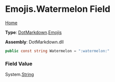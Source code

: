 # Emojis\.Watermelon Field

[Home](../../../README.md)

**Type**: [DotMarkdown](../../README.md)\.[Emojis](../README.md)

**Assembly**: DotMarkdown\.dll

```csharp
public const string Watermelon = ":watermelon:"
```

### Field Value

System\.[String](https://docs.microsoft.com/en-us/dotnet/api/system.string)